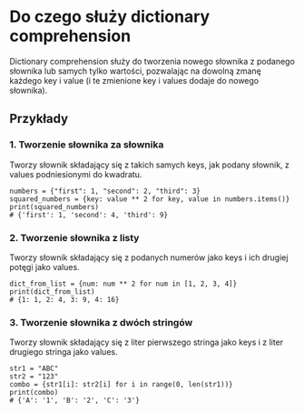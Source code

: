 # Do czego służy dictionary comprehension  
Dictionary comprehension służy do tworzenia nowego słownika z podanego słownika lub samych tylko wartości, pozwalając na dowolną zmanę każdego key i value (i te zmienione key i values dodaje do nowego słownika).

## Przykłady  
### 1. Tworzenie słownika za słownika  
Tworzy słownik składający się z takich samych keys, jak podany słownik, z values podniesionymi do kwadratu.

```
numbers = {"first": 1, "second": 2, "third": 3}
squared_numbers = {key: value ** 2 for key, value in numbers.items()}
print(squared_numbers)
# {'first': 1, 'second': 4, 'third': 9}
```

### 2. Tworzenie słownika z listy  
Tworzy słownik składający się z podanych numerów jako keys i ich drugiej potęgi jako values.  

```
dict_from_list = {num: num ** 2 for num in [1, 2, 3, 4]}
print(dict_from_list)
# {1: 1, 2: 4, 3: 9, 4: 16}
```

### 3. Tworzenie słownika z dwóch stringów  
Tworzy słownik składający się z liter pierwszego stringa jako keys i z liter drugiego stringa jako values.  

```
str1 = "ABC"
str2 = "123"
combo = {str1[i]: str2[i] for i in range(0, len(str1))}
print(combo)
# {'A': '1', 'B': '2', 'C': '3'}
```
